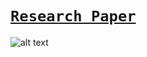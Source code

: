 # [`Research Paper`](https://arxiv.org/abs/1505.04597)
![alt text](https://github.com/spctr01/UNet/blob/master/unet.jpg)
